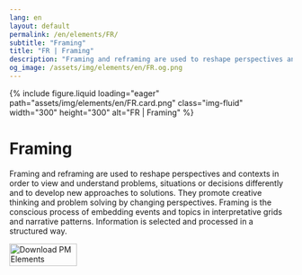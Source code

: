 ```yaml
---
lang: en
layout: default
permalink: /en/elements/FR/
subtitle: "Framing"
title: "FR | Framing"
description: "Framing and reframing are used to reshape perspectives and contexts in order to view and understand problems, situations or decisions differently and to develop new approaches to solutions.  They promote creative thinking and problem solving by changing perspectives. Framing is the conscious process of embedding events and topics in interpretative grids and narrative patterns. Information is selected and processed in a structured way."
og_image: /assets/img/elements/en/FR.og.png
---
```


{% include figure.liquid loading="eager" path="assets/img/elements/en/FR.card.png" class="img-fluid" width="300" height="300" alt="FR | Framing" %}

# Framing

Framing and reframing are used to reshape perspectives and contexts in order to view and understand problems, situations or decisions differently and to develop new approaches to solutions.  They promote creative thinking and problem solving by changing perspectives. Framing is the conscious process of embedding events and topics in interpretative grids and narrative patterns. Information is selected and processed in a structured way.

<a href="https://apps.apple.com/app/apple-store/id6738084498?pt=127441684&ct=website&mt=8">
  <img src="{{ "assets/img/en/appstore.png" | relative_url }}" width="120" height="40" alt="Download PM Elements">
</a>

